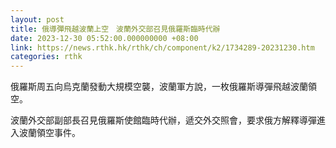 ```yaml
---
layout: post
title: 俄導彈飛越波蘭上空　波蘭外交部召見俄羅斯臨時代辦
date: 2023-12-30 05:52:00.000000000 +08:00
link: https://news.rthk.hk/rthk/ch/component/k2/1734289-20231230.htm
categories: rthk
---
```


俄羅斯周五向烏克蘭發動大規模空襲，波蘭軍方說，一枚俄羅斯導彈飛越波蘭領空。

波蘭外交部副部長召見俄羅斯使館臨時代辦，遞交外交照會，要求俄方解釋導彈進入波蘭領空事件。
